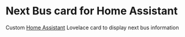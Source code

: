 # Next Bus card for Home Assistant

Custom [Home Assistant](https://www.home-assistant.io) Lovelace card to display next bus information
